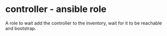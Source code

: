 # controller - ansible role

A role to wait add the controller to the inventory, wait for it to be reachable and bootstrap.
